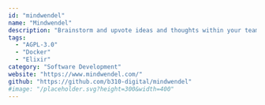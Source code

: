 ```yaml
---
id: "mindwendel"
name: "Mindwendel"
description: "Brainstorm and upvote ideas and thoughts within your team."
tags:
  - "AGPL-3.0"
  - "Docker"
  - "Elixir"
category: "Software Development"
website: "https://www.mindwendel.com/"
github: "https://github.com/b310-digital/mindwendel"
#image: "/placeholder.svg?height=300&width=400"
---
```


